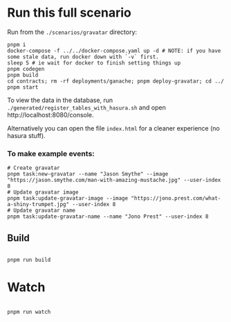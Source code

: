 # Run this full scenario

Run from the `./scenarios/gravatar` directory:

```
pnpm i
docker-compose -f ../../docker-compose.yaml up -d # NOTE: if you have some stale data, run docker down with `-v` first.
sleep 5 # ie wait for docker to finish setting things up
pnpm codegen
pnpm build
cd contracts; rm -rf deployments/ganache; pnpm deploy-gravatar; cd ../
pnpm start
```

To view the data in the database, run `./generated/register_tables_with_hasura.sh` and open http://localhost:8080/console.

Alternatively you can open the file `index.html` for a cleaner experience (no hasura stuff).

### To make example events:

```
# Create gravatar
pnpm task:new-gravatar --name "Jason Smythe" --image "https://jason.smythe.com/man-with-amazing-mustache.jpg" --user-index 8
# Update gravatar image
pnpm task:update-gravatar-image --image "https://jono.prest.com/what-a-shiny-trumpet.jpg" --user-index 8
# Update gravatar name
pnpm task:update-gravatar-name --name "Jono Prest" --user-index 8
```

## Build

```

pnpm run build

```

# Watch

```

pnpm run watch

```
